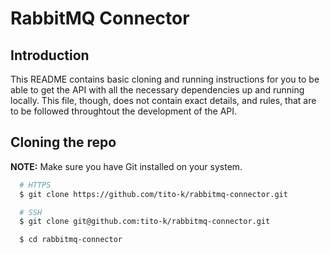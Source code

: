 # RabbitMQ Connector

## Introduction

This README contains basic cloning and running instructions for you to be able to get the API with all the necessary
dependencies up and running locally. This file, though, does not contain exact details, and rules, that are to be
followed throughtout the development of the API.

## Cloning the repo

**NOTE:** Make sure you have Git installed on your system.

```bash
  # HTTPS
  $ git clone https://github.com/tito-k/rabbitmq-connector.git

  # SSH
  $ git clone git@github.com:tito-k/rabbitmq-connector.git

  $ cd rabbitmq-connector
```
